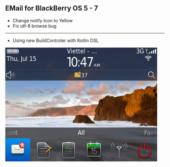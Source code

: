 EMail for BlackBerry OS 5 - 7
------------------------
+ Change notify Icon to Yellow
+ Fix utf-8 browse bug
___

+ Using new BuildControler with Kotlin DSL

![](https://github.com/nghuyy/Mail/blob/f88011c96027368d4e32b860d6ce6e6b695cffb4/img/s1.jpg)
